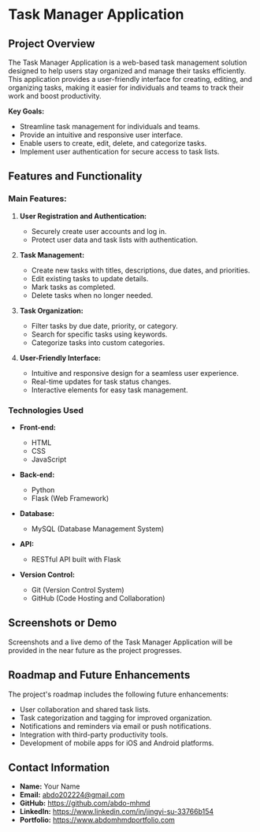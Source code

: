 # Task Manager Application

## Project Overview

The Task Manager Application is a web-based task management solution designed to help users stay organized and manage their tasks efficiently. This application provides a user-friendly interface for creating, editing, and organizing tasks, making it easier for individuals and teams to track their work and boost productivity.

**Key Goals:**
- Streamline task management for individuals and teams.
- Provide an intuitive and responsive user interface.
- Enable users to create, edit, delete, and categorize tasks.
- Implement user authentication for secure access to task lists.

## Features and Functionality

### Main Features:

1. **User Registration and Authentication:**
   - Securely create user accounts and log in.
   - Protect user data and task lists with authentication.

2. **Task Management:**
   - Create new tasks with titles, descriptions, due dates, and priorities.
   - Edit existing tasks to update details.
   - Mark tasks as completed.
   - Delete tasks when no longer needed.

3. **Task Organization:**
   - Filter tasks by due date, priority, or category.
   - Search for specific tasks using keywords.
   - Categorize tasks into custom categories.

4. **User-Friendly Interface:**
   - Intuitive and responsive design for a seamless user experience.
   - Real-time updates for task status changes.
   - Interactive elements for easy task management.

### Technologies Used

- **Front-end:**
  - HTML
  - CSS
  - JavaScript

- **Back-end:**
  - Python
  - Flask (Web Framework)
  
- **Database:**
  - MySQL (Database Management System)

- **API:**
  - RESTful API built with Flask

- **Version Control:**
  - Git (Version Control System)
  - GitHub (Code Hosting and Collaboration)

## Screenshots or Demo

Screenshots and a live demo of the Task Manager Application will be provided in the near future as the project progresses.

## Roadmap and Future Enhancements

The project's roadmap includes the following future enhancements:

- User collaboration and shared task lists.
- Task categorization and tagging for improved organization.
- Notifications and reminders via email or push notifications.
- Integration with third-party productivity tools.
- Development of mobile apps for iOS and Android platforms.

## Contact Information

- **Name:** Your Name
- **Email:** abdo202224@gmail.com
- **GitHub:** https://github.com/abdo-mhmd
- **LinkedIn:** https://www.linkedin.com/in/jingyi-su-33766b154
- **Portfolio:** https://www.abdomhmdportfolio.com
